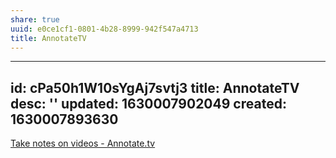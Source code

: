 ```yaml
---
share: true
uuid: e0ce1cf1-0801-4b28-8999-942f547a4713
title: AnnotateTV
---
```

---
id: cPa50h1W10sYgAj7svtj3
title: AnnotateTV
desc: ''
updated: 1630007902049
created: 1630007893630
---

[Take notes on videos - Annotate.tv](https://annotate.tv/)


